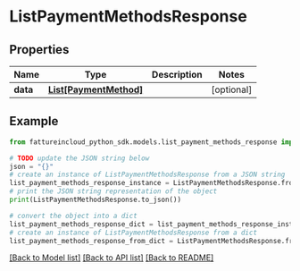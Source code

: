 # ListPaymentMethodsResponse



## Properties

Name | Type | Description | Notes
------------ | ------------- | ------------- | -------------
**data** | [**List[PaymentMethod]**](PaymentMethod.md) |  | [optional] 

## Example

```python
from fattureincloud_python_sdk.models.list_payment_methods_response import ListPaymentMethodsResponse

# TODO update the JSON string below
json = "{}"
# create an instance of ListPaymentMethodsResponse from a JSON string
list_payment_methods_response_instance = ListPaymentMethodsResponse.from_json(json)
# print the JSON string representation of the object
print(ListPaymentMethodsResponse.to_json())

# convert the object into a dict
list_payment_methods_response_dict = list_payment_methods_response_instance.to_dict()
# create an instance of ListPaymentMethodsResponse from a dict
list_payment_methods_response_from_dict = ListPaymentMethodsResponse.from_dict(list_payment_methods_response_dict)
```
[[Back to Model list]](../README.md#documentation-for-models) [[Back to API list]](../README.md#documentation-for-api-endpoints) [[Back to README]](../README.md)



